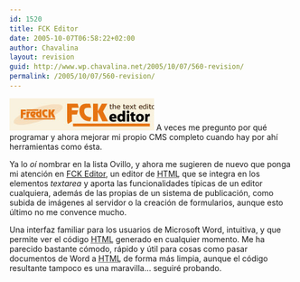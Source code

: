 ```yaml
---
id: 1520
title: FCK Editor
date: 2005-10-07T06:58:22+02:00
author: Chavalina
layout: revision
guid: http://www.wp.chavalina.net/2005/10/07/560-revision/
permalink: /2005/10/07/560-revision/
---
```

<a href="http://www.fckeditor.net" target="_blank"><img class="imgizqda" src="/imagenes/fotos/fckeditor.jpg" alt="FCKEditor" /></a> A veces me pregunto por qué programar y ahora mejorar mi propio CMS completo cuando hay por ah&iacute; herramientas como ésta.

Ya lo _o&iacute;_ nombrar en la lista Ovillo, y ahora me sugieren de nuevo que ponga mi atención en <a href="http://www.fckeditor.net" target="_blank">FCK Editor</a>, un editor de <acronym title="HyperText Markup Language">HTML</acronym> que se integra en los elementos _textarea_ y aporta las funcionalidades t&iacute;picas de un editor cualquiera, además de las propias de un sistema de publicación, como subida de imágenes al servidor o la creación de formularios, aunque esto &uacute;ltimo no me convence mucho.

Una interfaz familiar para los usuarios de Microsoft Word, intuitiva, y que permite ver el código <acronym title="HyperText Markup Language">HTML</acronym> generado en cualquier momento. Me ha parecido bastante cómodo, rápido y &uacute;til para cosas como pasar documentos de Word a <acronym title="HyperText Markup Language">HTML</acronym> de forma más limpia, aunque el código resultante tampoco es una maravilla… seguiré probando.